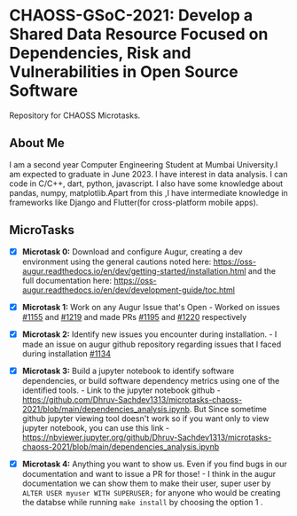 # CHAOSS-GSoC-2021: Develop a Shared Data Resource Focused on Dependencies, Risk and Vulnerabilities in Open Source Software
Repository for CHAOSS Microtasks. 

## About Me
I am a second year Computer Engineering Student at Mumbai University.I am expected to graduate in June 2023. I have interest in data analysis. I can code in C/C++, dart, python, javascript. I also have some knowledge about pandas, numpy, matplotlib.Apart from this ,I have intermediate knowledge in frameworks like Django and Flutter(for cross-platform mobile apps).

## MicroTasks
- [x] **Microtask 0:** Download and configure Augur, creating a dev environment using the general cautions noted here: https://oss-augur.readthedocs.io/en/dev/getting-started/installation.html and the full documentation here: https://oss-augur.readthedocs.io/en/dev/development-guide/toc.html
- [x] **Microtask 1:** Work on any Augur Issue that's Open - Worked on issues [#1155](https://github.com/chaoss/augur/issues/1155) and [#1219](https://github.com/chaoss/augur/issues/1219) and made PRs [#1195](https://github.com/chaoss/augur/pull/1195) and [#1220](https://github.com/chaoss/augur/pull/1220) respectively



- [x] **Microtask 2:** Identify new issues you encounter during installation. -
I made an issue on augur github repository regarding issues that I faced during installation [#1134](https://github.com/chaoss/augur/issues/1134)

- [x] **Microtask 3:** Build a jupyter notebook to identify software dependencies, or build software dependency metrics using one of the identified tools. - Link to the jupyter notebook github - https://github.com/Dhruv-Sachdev1313/microtasks-chaoss-2021/blob/main/dependencies_analysis.ipynb. But Since sometime github jupyter viewing tool doesn't work so if you want only to view jupyter notebook, you can use this link - https://nbviewer.jupyter.org/github/Dhruv-Sachdev1313/microtasks-chaoss-2021/blob/main/dependencies_analysis.ipynb 

- [x] **Microtask 4:** Anything you want to show us. Even if you find bugs in our documentation and want to issue a PR for those!  -   I think in the augur documentation we can show them to make their user, super user by ` ALTER USER myuser WITH SUPERUSER; `  for anyone who would be creating the databse while running ` make install ` by choosing the option 1 .



